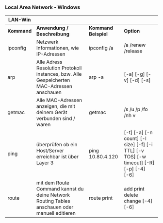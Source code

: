 ### Local Area Network - Windows

| **LAN-Win**              |                                                                                                    |                      |                                                                                           |
|--------------------------|----------------------------------------------------------------------------------------------------|--------------------- |-------------------------------------------------------------------------------------------|
| **Kommand**              | **Anwendung /   Beschreibung**                                                                     | **Kommand Beispiel** | **Option**                                                                                |
| ipconfig                 | Netzwerk   Informationen, wie IP-Adressen                                                          | ipconfig /a          | /a /renew /release                                                                        |
| arp                      | Alle   Adress Resolution Protokoll instances, bzw.       Alle Gespeicherten MAC-Adressen anschauen | arp -a               | [-a] [-g] [-v] [-d]   [-s]                                                                |
| getmac                   | Alle MAC-Adressen   anzeigen, die mit deinem Gerät verbunden sind / waren                          | getmac               | /s /u /p /fo /nh v                                                                        |
| ping                     | überprüfen ob ein   Host/Server erreichbar ist über Layer 3                                        | ping 10.80.4.120     | [-t]   [-a] [-n count] [-l size] [-f] [-i TTL] [-v TOS]  [-w timeout] [-R] [-p] [-4] [-6] |
| route                    | mit dem Route Command   kannst du deine Network Routing Tables anschauen oder manuell editieren    | route print          | add print delete   change [-4] [-6]                                                       |
